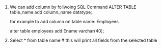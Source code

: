 1. We can add column by follwoing SQL Command
    ALTER TABLE table_name
    add column_name datatype;

    for example to add column on table name: Employees

    alter table employees add Ename varchar(40);

2. Select * from table name # this will print all fields from the selected table
